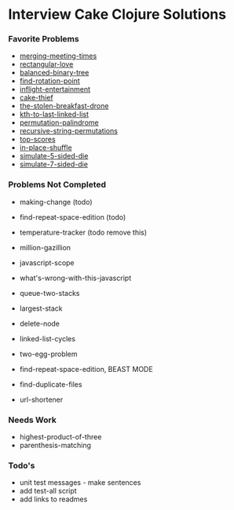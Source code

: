 # Interview Cake Clojure Solutions

### Favorite Problems
- [merging-meeting-times](merging-meeting-times/)
- [rectangular-love](rectangular-love/)
- [balanced-binary-tree](balanced-binary-tree/)
- [find-rotation-point](find-rotation-point/)
- [inflight-entertainment](inflight-entertainment/)
- [cake-thief](cake-thief/)
- [the-stolen-breakfast-drone](the-stolen-breakfast-drone/)
- [kth-to-last-linked-list](kth-to-last-linked-list/)
- [permutation-palindrome](permutation-palindrome/)
- [recursive-string-permutations](recursive-string-permutations/)
- [top-scores](top-scores/)
- [in-place-shuffle](in-place-shuffle/)
- [simulate-5-sided-die](simulate-5-sided-die/)
- [simulate-7-sided-die](simulate-7-sided-die/)

### Problems Not Completed
- making-change (todo)
- find-repeat-space-edition (todo)

- temperature-tracker (todo remove this)
- million-gazillion
- javascript-scope
- what's-wrong-with-this-javascript
- queue-two-stacks
- largest-stack
- delete-node
- linked-list-cycles
- two-egg-problem
- find-repeat-space-edition, BEAST MODE
- find-duplicate-files
- url-shortener

### Needs Work
- highest-product-of-three
- parenthesis-matching

### Todo's
- unit test messages - make sentences
- add test-all script
- add links to readmes
